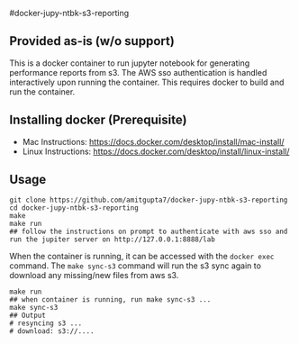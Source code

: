 #docker-jupy-ntbk-s3-reporting
## Provided as-is (w/o support)
This is a docker container to run jupyter notebook for generating performance reports from s3. The AWS sso authentication is handled interactively upon running the container. This requires docker to build and run the container. 

## Installing docker (Prerequisite)
* Mac Instructions: https://docs.docker.com/desktop/install/mac-install/ 
* Linux Instructions: https://docs.docker.com/desktop/install/linux-install/

## Usage
```shell
git clone https://github.com/amitgupta7/docker-jupy-ntbk-s3-reporting
cd docker-jupy-ntbk-s3-reporting
make
make run
## follow the instructions on prompt to authenticate with aws sso and run the jupiter server on http://127.0.0.1:8888/lab
```
When the container is running, it can be accessed with the `docker exec` command. The `make sync-s3` command will run the s3 sync again to download any missing/new files from aws s3.

```shell
make run
## when container is running, run make sync-s3 ...
make sync-s3
## Output
# resyncing s3 ...
# download: s3://....
```